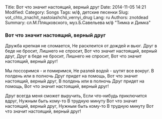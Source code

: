 Title: Вот что значит настоящий, верный друг
Date: 2014-11-05 14:21
Modified: 
Category: Songs
Tags: м/ф, детские песенки
Slug: vot_chto_znachit_nastoiashchii_vernyi_drug
Lang: ru
Authors: znotdead
Summary: сл.М.Пляцковского, муз.Б.Савельева м/ф "Тимка и Димка"

### Вот что значит настоящий, верный друг

Дружба крепкая не сломается,
Не расклеится от дождей и вьюг.
Друг в беде не бросит,
Лишнего не спросит,
Вот что значит настоящий, верный друг,
Друг в беде не бросит,
Лишнего не спросит,
Вот что значит настоящий, верный друг!

Мы поссоримся - и помиримся,
Не разлей водой - шутят все вокруг.
В полдень или в полночь
Друг придет на помощь,
Вот что значит настоящий, верный друг,
В полдень или в полночь
Друг придет на помощь,
Вот что значит настоящий, верный друг!

Друг всегда меня сможет выручить,
Если что-нибудь приключится вдруг,
Нужным быть кому-то
В трудную минуту
Вот что значит настоящий, верный друг,
Нужным быть кому-то
В трудную минуту
Вот что значит настоящий, верный друг!
